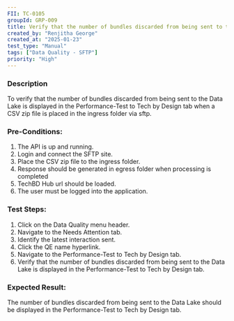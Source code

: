 ```yaml
---
FII: TC-0105
groupId: GRP-009
title: Verify that the number of bundles discarded from being sent to the Data Lake is displayed in the Performance-Test to Tech by Design tab when a CSV zip file is placed in the ingress folder via sftp
created_by: "Renjitha George"
created_at: "2025-01-23"
test_type: "Manual"
tags: ["Data Quality - SFTP"]
priority: "High"
---
```


### Description

To verify that the number of bundles discarded from being sent to the Data Lake
is displayed in the Performance-Test to Tech by Design tab when a CSV zip file
is placed in the ingress folder via sftp.

### Pre-Conditions:

1. The API is up and running.
2. Login and connect the SFTP site.
3. Place the CSV zip file to the ingress folder.
4. Response should be generated in egress folder when processing is completed
5. TechBD Hub url should be loaded.
6. The user must be logged into the application.

### Test Steps:

1. Click on the Data Quality menu header.
2. Navigate to the Needs Attention tab.
3. Identify the latest interaction sent.
4. Click the QE name hyperlink.
5. Navigate to the Performance-Test to Tech by Design tab.
6. Verify that the number of bundles discarded from being sent to the Data Lake
   is displayed in the Performance-Test to Tech by Design tab.

### Expected Result:

The number of bundles discarded from being sent to the Data Lake should be
displayed in the Performance-Test to Tech by Design tab.
